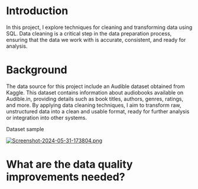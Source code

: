 # Introduction
In this project, I explore techniques for cleaning and transforming data using SQL. Data cleaning is a critical step in the data preparation process, ensuring that the data we work with is accurate, consistent, and ready for analysis.

# Background
The data source for this project include an Audible dataset obtained from Kaggle. This dataset contains information about audiobooks available on Audible.in, providing details such as book titles, authors, genres, ratings, and more. By applying data cleaning techniques, I aim to transform raw, unstructured data into a clean and usable format, ready for further analysis or integration into other systems.

Dataset sample

[![Screenshot-2024-05-31-173804.png](https://i.postimg.cc/440mGZqw/Screenshot-2024-05-31-173804.png)](https://postimg.cc/grvYq9Y6)

# What are the data quality improvements needed?
